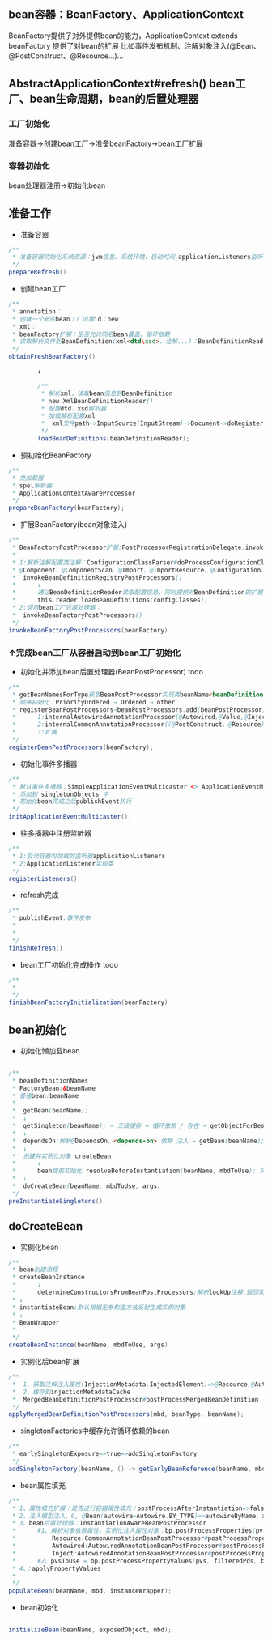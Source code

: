 ## bean容器：BeanFactory、ApplicationContext
BeanFactory提供了对外提供bean的能力，ApplicationContext extends beanFactory 提供了对bean的扩展 比如事件发布机制、注解对象注入(@Bean、@PostConstruct、@Resource...)...

## AbstractApplicationContext#refresh() bean工厂、bean生命周期，bean的后置处理器
### 工厂初始化
准备容器→创建bean工厂→准备beanFactory→bean工厂扩展
### 容器初始化
bean处理器注册→初始化bean

## 准备工作

- 准备容器
```java
/**
 * 准备容器初始化系统资源：jvm信息、系统环境，启动时间,applicationListeners监听器容器...
 */
prepareRefresh()
```
- 创建bean工厂
```java
/**
 * annotation：
 * 创建一个新的bean工厂设置id：new
 * xml：
 * beanFactory扩展：是否允许同名bean覆盖、循环依赖
 * 读取解析文件到BeanDefinition(xml<dtd\xsd>，注解...)：BeanDefinitionReader
 */
obtainFreshBeanFactory()

        ↓

        /**
         * 解析xml，读取bean信息到BeanDefinition
         * new XmlBeanDefinitionReader()
         * 配置dtd、xsd解析器
         * 加载解析配置xml
         *  xml文件path->InputSource(InputStream)->Document->doRegisterBeanDefinitions<存储到DefaultListableBeanFactory# beanDefinitionMap beanDefinitionNames>
         */
        loadBeanDefinitions(beanDefinitionReader);

```

- 预初始化BeanFactory
```java
/**
 * 类加载器
 * spel解析器
 * ApplicationContextAwareProcessor
 */
prepareBeanFactory(beanFactory);

```

- 扩展BeanFactory(bean对象注入)
```java
/**
 * BeanFactoryPostProcessor扩展:PostProcessorRegistrationDelegate.invokeBeanFactoryPostProcessors(beanFactory, getBeanFactoryPostProcessors());
 * 
 * 1:解析注解配置类注解：ConfigurationClassParser#doProcessConfigurationClass → (beanDefinitionNames、beanDefinitionMap)
 * @Component、@ComponentScan、@Import、@ImportResource、@Configuration、@Bean...→（postProcessor.postProcessBeanDefinitionRegistry）
 *  invokeBeanDefinitionRegistryPostProcessors()
 *      ↓
 *      通过BeanDefinitionReader读取配置信息，同时提供对BeanDefinition的扩展
 *      this.reader.loadBeanDefinitions(configClasses);
 * 2:调用bean工厂后置处理器：
 *  invokeBeanFactoryPostProcessors()
 */
invokeBeanFactoryPostProcessors(beanFactory)
```
### ↑完成bean工厂从容器启动到bean工厂初始化


- 初始化并添加bean后置处理器(BeanPostProcessor)  todo
```java
/**
 * getBeanNamesForType获取BeanPostProcessor实现类beanName<beanDefinitionNames>并初始化
 * 顺序初始化：PriorityOrdered → Ordered → other
 * registerBeanPostProcessors→beanPostProcessors.add(beanPostProcessor)<List<BeanPostProcessor>>
 *      1:internalAutowiredAnnotationProcessor(@Autowired,@Value,@Inject,@Lookup)
 *      2:internalCommonAnnotationProcessor((@PostConstruct、@Resource)→JSR-250)
 *      3:扩展
 */
registerBeanPostProcessors(beanFactory);
```
- 初始化事件多播器
```java
/**
 * 默认事件多播器：SimpleApplicationEventMulticaster <> ApplicationEventMulticaster
 * 添加到 singletonObjects 中
 * 初始化bean完成之后publishEvent执行
 */
initApplicationEventMulticaster();
```

- 往多播器中注册监听器
```java
/**
 * 1:启动容器时加载的监听器applicationListeners
 * 2:ApplicationListener实现类
 */
registerListeners()
```

- refresh完成
```java
/**
 * publishEvent:事件发布
 * 
 * 
 */
finishRefresh()
```

- bean工厂初始化完成操作 todo
```java
/**
 * 
 */
finishBeanFactoryInitialization(beanFactory)
```

## bean初始化

- 初始化懒加载bean
```java

/**
 * beanDefinitionNames
 * FactoryBean:&beanName
 * 普通bean:beanName
 * 
 *  getBean(beanName);
 *  ↓
 *  getSingleton(beanName); → 三级缓存 → 循环依赖 / 存在 → getObjectForBeanInstance
 *  ↓
 *  dependsOn:解析@DependsOn、<depends-on> 依赖 注入 → getBean(beanName);
 *  ↓
 *  创建并实例化对象 createBean
 *      ↓
 *      bean提前初始化 resolveBeforeInstantiation(beanName, mbdToUse); 实例化前创建bean<InstantiationAwareBeanPostProcessor>，如：bean扩展代理
 *  ↓
 *  doCreateBean(beanName, mbdToUse, args)
 */
preInstantiateSingletons()
```

## doCreateBean

- 实例化bean
```java
/**
 * bean创建流程
 * createBeanInstance
 *      ↓
 *      determineConstructorsFromBeanPostProcessors;解析lookUp注解,返回实例化构造函数(=1)
 * ↓
 * instantiateBean:默认根据无参构造方法反射生成实例对象
 * ↓
 * BeanWrapper
 * 
 */
createBeanInstance(beanName, mbdToUse, args)
```

- 实例化后bean扩展
```java
/**
 *  1、获取注解注入属性(InjectionMetadata.InjectedElement)=>@Resource,@Autowired、@Value,@PostConstruct,@PreDestroy......
 *  2、缓存到injectionMetadataCache
 *  MergedBeanDefinitionPostProcessor#postProcessMergedBeanDefinition
 */
applyMergedBeanDefinitionPostProcessors(mbd, beanType, beanName);
```

- singletonFactories中缓存允许循环依赖的bean
```java
/**
 * earlySingletonExposure=>true=>addSingletonFactory
 */
addSingletonFactory(beanName, () -> getEarlyBeanReference(beanName, mbd, bean));
```
- bean属性填充
```java
/**
 * 1、属性填充扩展：是否进行容器属性填充：postProcessAfterInstantiation=>false:不进行属性填充
 * 2、注入模型注入，0, @Bean(autowire=Autowire.BY_TYPE)=>autowireByName、autowireByType
 * 3、bean后置处理器：InstantiationAwareBeanPostProcessor
 *      #1、解析对象依赖属性，实例化注入属性对象：bp.postProcessProperties(pvs, bw.getWrappedInstance(), beanName);
 *          Resource:CommonAnnotationBeanPostProcessor#postProcessProperties
 *          Autowired:AutowiredAnnotationBeanPostProcessor#postProcessProperties
 *          Inject:AutowiredAnnotationBeanPostProcessor#postProcessProperties
 *      #2、pvsToUse = bp.postProcessPropertyValues(pvs, filteredPds, bw.getWrappedInstance(), beanName);
 * 4、：applyPropertyValues
 * 
 */
populateBean(beanName, mbd, instanceWrapper);
```

- bean初始化
```java

initializeBean(beanName, exposedObject, mbd);
```